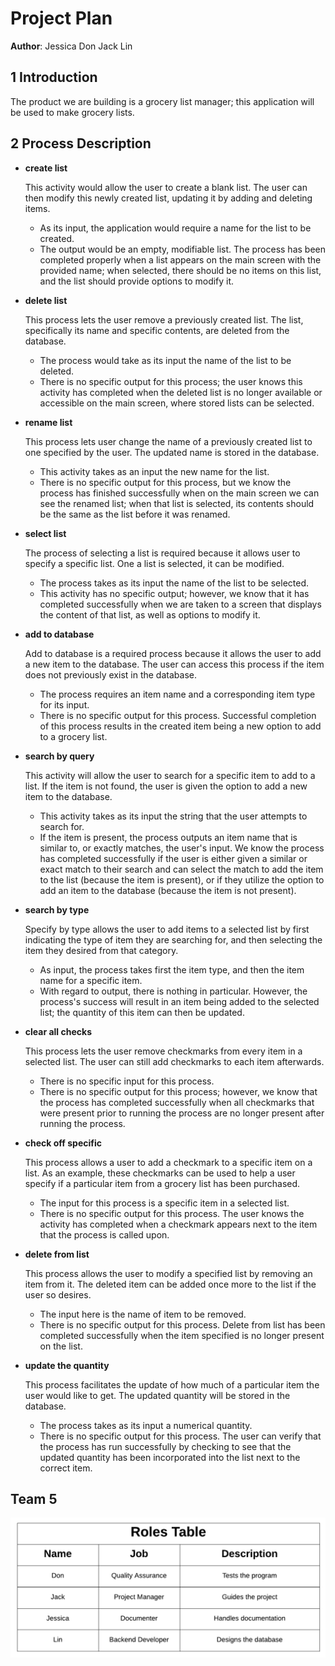 # Project Plan


**Author**: Jessica Don Jack Lin

## 1 Introduction

The product we are building is a grocery list manager; this application will be used to make grocery lists.

## 2 Process Description

- **create list**
	
	This activity would allow the user to create a blank list. The user can then modify this newly created list, updating it by adding and deleting items. 
	- As its input, the application would require a name for the list to be created. 
	- The output would be an empty, modifiable list. The process has been completed properly when a list appears on the main screen with the provided name; when selected, there should be no items on this list, and the list should provide options to modify it. 
	
	
- **delete list**

	This process lets the user remove a previously created list. The list, specifically its name and specific contents, are deleted from the database. 
	- The process would take as its input the name of the list to be deleted. 
	- There is no specific output for this process; the user knows this activity has completed when the deleted list is no longer available or accessible on the main screen, where stored lists can be selected. 
	
	
- **rename list**

	This process lets user change the name of a previously created list to one specified by the user. The updated name is stored in the database. 
	- This activity takes as an input the new name for the list. 
	- There is no specific output for this process, but we know the process has finished successfully when on the main screen we can see the renamed list; when that list is selected, its contents should be the same as the list before it was renamed.
	
	
- **select list**

	The process of selecting a list is required because it allows user to specify a specific list. One a list is selected, it can be modified. 
	- The process takes as its input the name of the list to be selected.
	- This activity has no specific output; however, we know that it has completed successfully when we are taken to a screen that displays the content of that list, as well as options to modify it. 


- **add to database**
	
	Add to database is a required process because it allows the user to add a new item to the database. The user can access this process if the item does not previously exist in the database. 
	- The process requires an item name and a corresponding item type for its input. 
	- There is no specific output for this process. Successful completion of this process results in the created item being a new option to add to a grocery list. 
	
	
- **search by query**

	This activity will allow the user to search for a specific item to add to a list. If the item is not found, the user is given the option to add a new item to the database. 
	- This activity takes as its input the string that the user attempts to search for. 
	- If the item is present, the process outputs an item name that is similar to, or exactly matches, the user's input. We know the process has completed successfully if the user is either given a similar or exact match to their search and can select the match to add the item to the list (because the item is present), or if they utilize the option to add an item to the database (because the item is not present). 


- **search by type**

	Specify by type allows the user to add items to a selected list by first indicating the type of item they are searching for, and then selecting the item they desired from that category.  
	- As input, the process takes first the item type, and then the item name for a specific item. 
	- With regard to output, there is nothing in particular. However, the process's success will result in an item being added to the selected list; the quantity of this item can then be updated.  
	
	
- **clear all checks**

	This process lets the user remove checkmarks from every item in a selected list. The user can still add checkmarks to each item afterwards. 
	- There is no specific input for this process. 
	- There is no specific output for this process; however, we know that the process has completed successfully when all checkmarks that were present prior to running the process are no longer present after running the process. 
	
	
- **check off specific**

	This process allows a user to add a checkmark to a specific item on a list. As an example, these checkmarks can be used to help a user specify if a particular item from a grocery list has been purchased. 
	- The input for this process is a specific item in a selected list. 
	- There is no specific output for this process. The user knows the activity has completed when a checkmark appears next to the item that the process is called upon. 
	
	
- **delete from list**

	This process allows the user to modify a specified list by removing an item from it. The deleted item can be added once more to the list if the user so desires. 
	- The input here is the name of item to be removed. 
	- There is no specific output for this process. Delete from list has been completed successfully when the item specified is no longer present on the list. 
	
	
- **update the quantity**

	This process facilitates the update of how much of a particular item the user would like to get. The updated quantity will be stored in the database. 
	 - The process takes as its input a numerical quantity. 
	 - There is no specific output for this process. The user can verify that the process has run successfully by checking to see that the updated quantity has been incorporated into the list next to the correct item.  

## Team 5

![Roles](images/Rolesv2.png)
